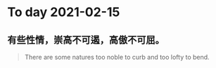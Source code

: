 
# To day 2021-02-15


## 有些性情，崇高不可遏，高傲不可屈。
> There are some natures too noble to curb and too lofty to bend.

    